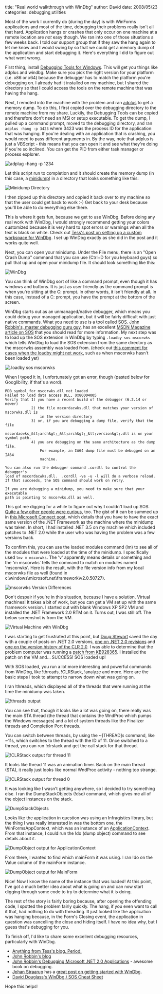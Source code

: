 
title: "Real world walkthrough with WinDbg"
author: David
date: 2008/05/23
categories: debugging;utilities

Most of the work I currently do (during the day) is with WinForms applications and most of the time, debugging their problems really isn't all that hard. Application hangs or crashes that only occur on one machine at a remote location are <em>not</em> easy though. We ran into one of those situations a few weeks back. I told our support group that if they saw the hang again to let me know and I would swing by so that we could get a memory dump of the application and start debugging it. Here's everything I did to figure out what went wrong. 

First thing, install [Debugging Tools for Windows](http://www.microsoft.com/whdc/DevTools/Debugging/default.mspx). This will get you things like adplus and windbg. Make sure you pick the right version for your platform (i.e. x86 or x64) because the debugger has to match the platform you're debugging on. I already had it installed on my machine, but I shared the directory so that I could access the tools on the remote machine that was having the hang. 

Next, I remoted into the machine with the problem and ran [adplus](http://msdn.microsoft.com/en-us/library/cc265639.aspx) to get a memory dump. To do this, I first copied over the debugging directory to the remote machine from my share. Luckily, the Debugging Tools can be copied and therefore don't need an MSI or setup executable. To get the dump, I pulled up a command prompt, moved to the debugging directory, and ran `adplus -hang -p 3423` where 3423 was the process ID for the application that was hanging. If you're dealing with an application that is crashing, you would need to pass different arguments in. By the way, note that adplus is just a VBScript - this means that you can open it and see what they're doing if you're so inclined. You can get the PID from either task manager or process explorer. 

![adplug -hang -p 1234](http://www.mohundro.com/blog/content/binary/WindowsLiveWriter/RealworldwalkthroughwithWinDbg_8BDB/image_2.png)

Let this script run to completion and it should create the memory dump (in this case, a [minidump](http://msdn.microsoft.com/en-us/library/ms680369(VS.85).aspx)) in a directory that looks something like this: 

![Minidump Directory](http://www.mohundro.com/blog/content/binary/WindowsLiveWriter/RealworldwalkthroughwithWinDbg_8BDB/image_6.png)

I then zipped up this directory and copied it back over to my machine so that the user could get back to work :-) Get back to your desk because you'll be able to do everything else there. 

This is where it gets fun, because we get to use WinDbg. Before doing any real work with WinDbg, I would strongly recommend getting your colors customized because it is very hard to spot errors or warnings when all the text is black on white. Check out [Tess's post on setting up a custom workspace for WinDbg](http://blogs.msdn.com/tess/archive/2008/04/18/pimp-up-your-debugger-creating-a-custom-workspace-for-windbg-debugging.aspx). I set up WinDbg exactly as she did in the post and it works quite well. 

Next, you can open your minidump. Under the File menu, there is an "Open Crash Dump" command that you can use (Ctrl+D for you keyboard guys) so pull that up and open your minidump file. It should look something like this: 

![WinDbg](http://www.mohundro.com/blog/content/binary/WindowsLiveWriter/RealworldwalkthroughwithWinDbg_8BDB/image_8.png)

You can think of WinDbg sort of like a command prompt, even though it has windows and buttons. It is just as user friendly as the command prompt is when you're sitting at the C: prompt. In other words, it isn't friendly at all. In this case, instead of a C: prompt, you have the prompt at the bottom of the screen. 

WinDbg starts out as an unmanaged/native debugger, which means you could debug your managed application, but it will be fairly difficult with just native commands. What you need to use is a tool called [SOS](http://msdn.microsoft.com/en-us/library/bb190764(VS.80).aspx). [John Robbin's, master debugging guru guy](http://www.wintellect.com/cs/blogs/jrobbins/default.aspx), has an excellent [MSDN Magazine article on SOS](http://msdn.microsoft.com/en-us/library/bb190764(VS.80).aspx) that you should read for more information. My next step was to load up the SOS extension in WinDbg by typing `.loadby sos mscorwks` which tells WinDbg to load the SOS extension from the same directory as the mscorwks assembly was loaded from. (check out [this comment for cases when the loadby might not work](http://blogs.msdn.com/johan/archive/2007/11/13/getting-started-with-windbg-part-i.aspx#6503848), such as when mscorwks hasn't been loaded yet) 

![.loadby sos mscorwks](http://www.mohundro.com/blog/content/binary/WindowsLiveWriter/RealworldwalkthroughwithWinDbg_8BDB/image_10.png)

When I typed it in, I unfortunately got an error, though (pasted below for Googlibility, if that's a word).

    PDB symbol for mscorwks.dll not loaded
    Failed to load data access DLL, 0x80004005
    Verify that 1) you have a recent build of the debugger (6.2.14 or newer)
                2) the file mscordacwks.dll that matches your version of mscorwks.dll is 
                    in the version directory
                3) or, if you are debugging a dump file, verify that the file 
                    mscordacwks_&lt;arch&gt;_&lt;arch&gt;_&lt;version&gt;.dll is on your symbol path.
                4) you are debugging on the same architecture as the dump file.
                    For example, an IA64 dump file must be debugged on an IA64
                    machine. 

    You can also run the debugger command .cordll to control the debugger's
    load of mscordacwks.dll.  .cordll -ve -u -l will do a verbose reload.
    If that succeeds, the SOS command should work on retry. 

    If you are debugging a minidump, you need to make sure that your executable
    path is pointing to mscorwks.dll as well.

This got me digging for a while to figure out why I couldn't load up SOS. [Quite a few other people were curious](http://www.google.com/search?hl=en&q=loadby+sos+mscorwks+%22data+access+dll%22&btnG=Search), too. The gist of it can be summed up in [this Microsoft Connect post](https://connect.microsoft.com/VisualStudio/feedback/Validation.aspx?FeedbackID=299021), which details that you have to have the exact same version of the .NET Framework as the machine where the minidump was taken. In short, I had installed .NET 3.5 on my machine which included patches to .NET 2.0 while the user who was having the problem was a few versions back.

To confirm this, you can use the loaded modules command (lm) to see all of the modules that were loaded at the time of the minidump. I specifically used `lmv m mscorwks`. The 'v' apparently means details or something and the 'm mscorwks' tells the command to match on modules named 'mscorwks'. Here is the result, with the file version info from my local mscorwks file as well (found in c:\windows\microsoft.net\framework\v2.0.50727).

![mscorwks Version Differences](http://www.mohundro.com/blog/content/binary/WindowsLiveWriter/RealworldwalkthroughwithWinDbg_8BDB/image_16.png) 

Don't despair if you're in this situation, because I have a solution. Virtual machines! It takes a bit of work, but you can get a VM set up with the same framework version. I started out with blank Windows XP SP2 VM and installed the .NET Framework 2.0 RTM on it. Turns out, I was still off. The below screenshot is from the VM.

![Virtual Machine with WinDbg](http://www.mohundro.com/blog/content/binary/WindowsLiveWriter/RealworldwalkthroughwithWinDbg_8BDB/image_18.png) 

I was starting to get frustrated at this point, but [Doug Stewart](http://blogs.msdn.com/dougste/default.aspx) saved the day with a couple of posts on .NET 2.0 versions, [one on .NET 2.0 revisions](http://blogs.msdn.com/dougste/archive/2007/11/22/6467645.aspx) and [one on the version history of the CLR 2.0](http://blogs.msdn.com/dougste/archive/2007/09/06/version-history-of-the-clr-2-0.aspx). I was able to determine that the problem computer was running a [patch from KB928365](http://support.microsoft.com/kb/928365). I installed the patch on the VM and... SUCCESS! SOS loaded up!

With SOS loaded, you run a lot more interesting and powerful commands from WinDbg, like !threads, !CLRStack, !analyze and more. Here are the basic steps I took to attempt to narrow down what was going on.

I ran !threads, which displayed all of the threads that were running at the time the minidump was taken.

![!threads output](http://www.mohundro.com/blog/content/binary/WindowsLiveWriter/RealworldwalkthroughwithWinDbg_8BDB/image_20.png) 

You can see that, though it looks like a lot was going on, there really was the main STA thread (the thread that contains the WndProc which pumps the Windows messages) and a lot of system threads like the Finalizer threads and Completion Port threads.

You can switch between threads, by using the ~[THREAD]s command, like ~11s, which switches to the thread with the ID of 11. Once switched to a thread, you can run !clrstack and get the call stack for that thread.

![!CLRStack output for thread 11](http://www.mohundro.com/blog/content/binary/WindowsLiveWriter/RealworldwalkthroughwithWinDbg_8BDB/image_22.png) 

It looks like thread 11 was an animation timer. Back on the main thread (STA), it really just looks like normal WndProc activity - nothing too strange.

![!CLRStack output for thread 0](http://www.mohundro.com/blog/content/binary/WindowsLiveWriter/RealworldwalkthroughwithWinDbg_8BDB/image_24.png) 

It was looking like I wasn't getting anywhere, so I decided to try something else. I ran the DumpStackObjects (!dso) command, which gives me all of the object instances on the stack.

![DumpStackObjects](http://www.mohundro.com/blog/content/binary/WindowsLiveWriter/RealworldwalkthroughwithWinDbg_8BDB/image_26.png) 

Looks like the application in question was using an Infragistics library, but the thing I was really interested in was the bottom one, the WinFormsAppContext, which was an instance of an [ApplicationContext](http://msdn.microsoft.com/en-us/library/system.windows.forms.applicationcontext.aspx). From that instance, I could run the !do (dump object) command to see details about it.

![DumpObject output for ApplicationContext](http://www.mohundro.com/blog/content/binary/WindowsLiveWriter/RealworldwalkthroughwithWinDbg_8BDB/image_28.png) 

From there, I wanted to find which mainForm it was using. I ran !do on the Value column of the mainForm instance.

![DumpObject output for MainForm](http://www.mohundro.com/blog/content/binary/WindowsLiveWriter/RealworldwalkthroughwithWinDbg_8BDB/image_30.png) 

Nice! Now I know the name of the instance that was loaded! At this point, I've got a much better idea about what is going on and can now start digging through some code to try to determine what it is doing.

The rest of the story is fairly boring because, after opening the offending code, I spotted the problem fairly quickly. The hang, if you even want to call it that, had nothing to do with threading. It just looked like the application was hanging because, in the Form's Closing event, the application in question was cancelling the close and hiding itself. I have no idea why, but I guess that's debugging for you.

To finish off, I'd like to share some excellent debugging resources, particularly with WinDbg.

- [Anything from Tess's blog. Period.](http://blogs.msdn.com/tess/default.aspx) 
- [John Robbin's blog](http://www.wintellect.com/cs/blogs/jrobbins/default.aspx) 
- [John Robbin's Debugging Microsoft .NET 2.0 Applications](http://www.amazon.com/Debugging-Microsoft-NET-2-0-Applications/dp/0735622027) - awesome book on debugging. 
- [Johan Straarup](http://blogs.msdn.com/johan/default.aspx) has a [great post on getting started with WinDbg](http://blogs.msdn.com/johan/archive/2007/11/13/getting-started-with-windbg-part-i.aspx). 
- [David Douglass's WinDbg / SOS Cheat Sheet](http://geekswithblogs.net/.netonmymind/archive/2006/03/14/72262.aspx)

Hope this helps!


